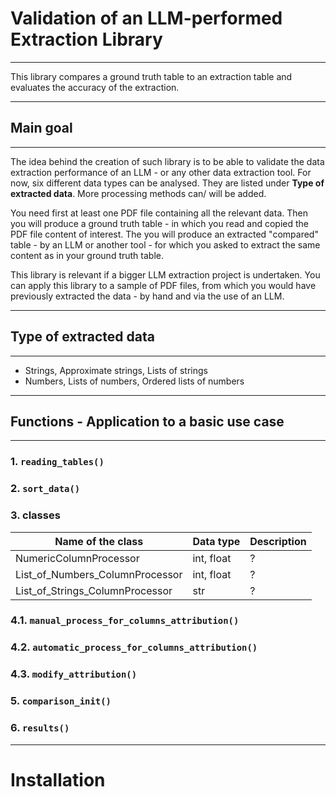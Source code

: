 # Validation of an LLM-performed Extraction Library
---

This library compares a ground truth table to an extraction table and evaluates the accuracy of the extraction.

---

## Main goal
---
The idea behind the creation of such library is to be able to validate the data extraction performance of an LLM - or any other data extraction tool.
For now, six different data types can be analysed. They are listed under **Type of extracted data**.
More processing methods can/ will be added.

You need first at least one PDF file containing all the relevant data.
Then you will produce a ground truth table - in which you read and copied the PDF file content of interest.
The you will produce an extracted "compared" table - by an LLM or another tool - for which you asked to extract the same content as in your ground truth table.

This library is relevant if a bigger LLM extraction project is undertaken. You can apply this library to a sample of PDF files, from which you would have previously extracted the data - by hand and via the use of an LLM.

---

## Type of extracted data
---
- Strings, Approximate strings, Lists of strings
- Numbers, Lists of numbers, Ordered lists of numbers

---

## Functions - Application to a basic use case
---

### 1. `reading_tables()`

### 2. `sort_data()`

### 3. classes

| Name of the class | Data type | Description |
|-----|-----------|------------------------------------------------------------------------------------------------------------------------------|
| NumericColumnProcessor | int, float | ? | StringColumnProcessor | str | ? | StringNoisyColumnProcessor | str | ? 
| List_of_Numbers_ColumnProcessor | int, float | ? | Ordered_List_of_Numbers_ColumnProcessor | int, float | ? 
| List_of_Strings_ColumnProcessor | str | ?

### 4.1. `manual_process_for_columns_attribution()`
### 4.2. `automatic_process_for_columns_attribution()`
### 4.3. `modify_attribution()`

### 5. `comparison_init()`

### 6. `results()`

---

# Installation

